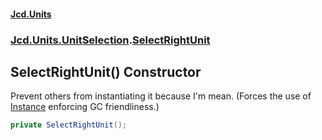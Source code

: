 #### [Jcd.Units](index 'index')
### [Jcd.Units.UnitSelection](Jcd.Units.UnitSelection 'Jcd.Units.UnitSelection').[SelectRightUnit](SelectRightUnit 'Jcd.Units.UnitSelection.SelectRightUnit')

## SelectRightUnit() Constructor

Prevent others from instantiating it because I'm mean. (Forces the use of [Instance](SelectRightUnit.Instance 'Jcd.Units.UnitSelection.SelectRightUnit.Instance') enforcing GC
friendliness.)

```csharp
private SelectRightUnit();
```